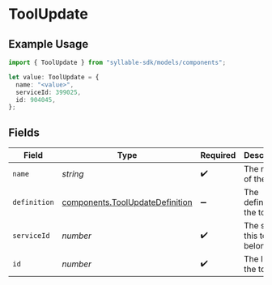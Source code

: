 # ToolUpdate

## Example Usage

```typescript
import { ToolUpdate } from "syllable-sdk/models/components";

let value: ToolUpdate = {
  name: "<value>",
  serviceId: 399025,
  id: 904045,
};
```

## Fields

| Field                                                                              | Type                                                                               | Required                                                                           | Description                                                                        |
| ---------------------------------------------------------------------------------- | ---------------------------------------------------------------------------------- | ---------------------------------------------------------------------------------- | ---------------------------------------------------------------------------------- |
| `name`                                                                             | *string*                                                                           | :heavy_check_mark:                                                                 | The name of the tool                                                               |
| `definition`                                                                       | [components.ToolUpdateDefinition](../../models/components/toolupdatedefinition.md) | :heavy_minus_sign:                                                                 | The definition of the tool                                                         |
| `serviceId`                                                                        | *number*                                                                           | :heavy_check_mark:                                                                 | The service this tool belongs to                                                   |
| `id`                                                                               | *number*                                                                           | :heavy_check_mark:                                                                 | The ID of the tool                                                                 |